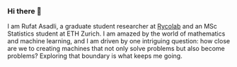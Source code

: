 ### Hi there 👋

I am Rufat Asadli, a graduate student researcher at [Rycolab](https://rycolab.io) and an MSc Statistics student at ETH Zurich. I am amazed by the world of mathematics and machine learning, and I am driven by one intriguing question: how close are we to creating machines that not only solve problems but also become problems? Exploring that boundary is what keeps me going.
